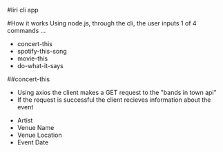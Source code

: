 #liri cli app

#How it works
Using node.js, through the cli, the user inputs 1 of 4 commands ...
* concert-this 
* spotify-this-song
* movie-this
* do-what-it-says

##concert-this
* Using axios the client makes a GET request to the "bands in town api"
* If the request is successful the client recieves information about the event
- Artist 
- Venue Name
- Venue Location
- Event Date

